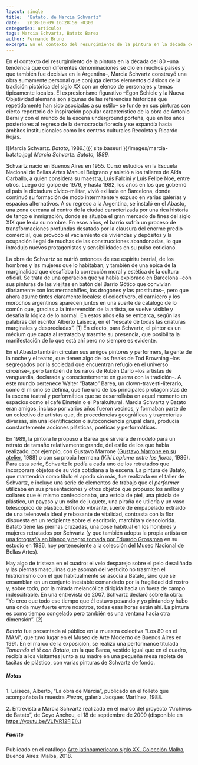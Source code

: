 ```yaml
---
layout: single
title:  "Batato, de Marcia Schvartz"
date:   2018-10-09 16:28:59 -0300
categories: articulos
tags: Marcia Schvartz, Batato Barea
author: Fernando Bruno
excerpt: En el contexto del resurgimiento de la pintura en la década del 80 –una tendencia que con diferentes denominaciones se dio en muchos países y que también fue decisiva en la Argentina–, Marcia Schvartz construyó una obra sumamente personal que conjuga ciertos elementos clásicos de la tradición pictórica del siglo XX con un elenco de personajes y temas típicamente locales.
---
```


En el contexto del resurgimiento de la pintura en la década del 80 –una tendencia que con diferentes denominaciones se dio en muchos países y que también fue decisiva en la Argentina–, Marcia Schvartz construyó una obra sumamente personal que conjuga ciertos elementos clásicos de la tradición pictórica del siglo XX con un elenco de personajes y temas típicamente locales. El expresionismo figurativo –Egon Schiele y la Nueva Objetividad alemana son algunas de las referencias históricas que repetidamente han sido asociadas a su estilo– se funde en sus pinturas con cierto repertorio de inspiración popular característico de la obra de Antonio Berni y con el mundo de la escena underground porteña, que en los años posteriores al regreso de la democracia florecía y se expandía hacia ámbitos institucionales como los centros culturales Recoleta y Ricardo Rojas.

![Marcia Schvartz. _Batato_, 1989.]({{ site.baseurl }}/images/marcia-batato.jpg)
*Marcia Schvartz. Batato, 1989.*

Schvartz nació en Buenos Aires en 1955\. Cursó estudios en la Escuela Nacional de Bellas Artes Manuel Belgrano y asistió a los talleres de Aída Carballo, a quien considera su maestra, Luis Falcini y Luis Felipe Noé, entre otros. Luego del golpe de 1976, y hasta 1982, los años en los que gobernó el país la dictadura cívico-militar, vivió exiliada en Barcelona, donde continuó su formación de modo intermitente y expuso en varias galerías y espacios alternativos. A su regreso a la Argentina, se instaló en el Abasto, una zona cercana al centro de la ciudad caracterizada por una rica historia de tango e inmigración, donde se situaba el gran mercado de fines del siglo XIX que le da su nombre. En esos años, el barrio sufría un proceso de transformaciones profundas desatado por la clausura del enorme predio comercial, que provocó el vaciamiento de viviendas y depósitos y la ocupación ilegal de muchas de las construcciones abandonadas, lo que introdujo nuevos protagonistas y sensibilidades en su pulso cotidiano.

La obra de Schvartz se nutrió entonces de ese espíritu barrial, de los hombres y las mujeres que lo habitaban, y también de una épica de la marginalidad que desafíaba la corrección moral y estética de la cultura oficial. Se trata de una operación que ya había explorado en Barcelona –con sus pinturas de las viejitas en batón del Barrio Gótico que convivían diariamente con los mercachifles, los drogones y las prostitutas–, pero que ahora asume tintes claramente locales: el colectivero, el carnicero y los morochos argentinos aparecen juntos en una suerte de catálogo de lo común que, gracias a la intervención de la artista, se vuelve visible y desafía la lógica de lo normal. En estos años ella se embarca, según las palabras del escritor Alberto Laiseca, en el “rescate de todas las criaturas marginales y despreciadas”. [1] En efecto, para Schvartz, el pintor es un médium que capta al retratado y trasmite su presencia, que posibilita la manifestación de lo que está ahí pero no siempre es evidente.

En el Abasto también circulan sus amigos pintores y performers, la gente de la noche y el teatro, que tienen algo de los freaks de Tod Browning –los segregados por la sociedad que encuentran refugio en el universo circense–, pero también de los raros de Rubén Darío –los artistas de vanguardia, declarada y conscientemente en guerra con la tradición–. A este mundo pertenece Walter “Batato” Barea, un clown-travesti-literario, como él mismo se definía, que fue uno de los principales protagonistas de la escena teatral y performática que se desarrollaba en aquel momento en espacios como el café Einstein o el Parakultural. Marcia Schvartz y Batato eran amigos, incluso por varios años fueron vecinos, y formaban parte de un colectivo de artistas que, de procedencias geográficas y trayectorias diversas, sin una identificación o autoconciencia grupal clara, producía constantemente acciones plásticas, poéticas y performáticas.

En 1989, la pintora le propuso a Barea que sirviera de modelo para un retrato de tamaño relativamente grande, del estilo de los que había realizado, por ejemplo, con Gustavo Marrone ([Gustavo Marrone en su atelier](https://www.bellasartes.gob.ar/coleccion/obra/9401), 1988) o con su propia hermana (_Kiki Laplume entre las flores_, 1986). Para esta serie, Schvartz le pedía a cada uno de los retratados que incorporara objetos de su vida cotidiana a la escena. La pintura de Batato, que mantendría como título el apodo sin más, fue realizada en el taller de Schvartz, e incluye una serie de elementos de trabajo que el _performer_ utilizaba en sus presentaciones y otros objetos que propuso: los anillos y collares que él mismo confeccionaba, una estola de piel, una pistola de plástico, un payaso y un osito de juguete, una piraña de utilería y un vaso telescópico de plástico. El fondo vibrante, suerte de empapelado extraído de una telenovela ideal y rebosante de vitalidad, contrasta con la flor dispuesta en un recipiente sobre el escritorio, marchita y descolorida. Batato tiene las piernas cruzadas, una pose habitual en los hombres y mujeres retratados por Schvartz (y que también adopta la propia artista en [una fotografía en blanco y negro tomada por Eduardo Grossman](https://www.bellasartes.gob.ar/coleccion/obra/11872) en su estudio en 1986, hoy perteneciente a la colección del Museo Nacional de Bellas Artes).

Hay algo de tristeza en el cuadro: el velo desparejo sobre el pelo desaliñado y las piernas masculinas que asoman del vestidito no trasmiten el histrionismo con el que habitualmente se asocia a Batato, sino que se ensamblan en un conjunto inestable comandado por la fragilidad del rostro y, sobre todo, por la mirada melancólica dirigida hacia un fuera de campo indescifrable. En una entrevista de 2007, Schvartz declaró sobre la obra: “Yo creo que todo ese tiempo que él estuvo posando y yo pintando y hubo una onda muy fuerte entre nosotros, todas esas horas están ahí. La pintura es como tiempo congelado pero también es una ventana hacia otra dimensión”. [2]

_Batato_ fue presentada al público en la muestra colectiva "Los 80 en el MAM", que tuvo lugar en el Museo de Arte Moderno de Buenos Aires en 1991\. En el marco de la exposición, se realizó una performance titulada _Tomando el té con Batato_, en la que Barea, vestido igual que en el cuadro, recibía a los visitantes junto a su madre en una pequeña mesa repleta de tacitas de plástico, con varias pinturas de Schvartz de fondo.

##### Notas

1\. Laiseca, Alberto, “La obra de Marcia”, publicado en el folleto que acompañaba la muestra _Piezas_, galería Jacques Martínez, 1988.

2\. Entrevista a Marcia Schvartz realizada en el marco del proyecto “Archivos de Batato”, de Goyo Anchou, el 18 de septiembre de 2009 (disponible en [https://youtu.be/VL1VR12FjEI).](https://youtu.be/VL1VR12FjEI))

##### Fuente

Publicado en el catálogo [Arte latinoamericano siglo XX. Colección Malba](https://malba.org.ar/catalogo-coleccion-malba-arte-latinoamericano-1900-1970/), Buenos Aires: Malba, 2018.
